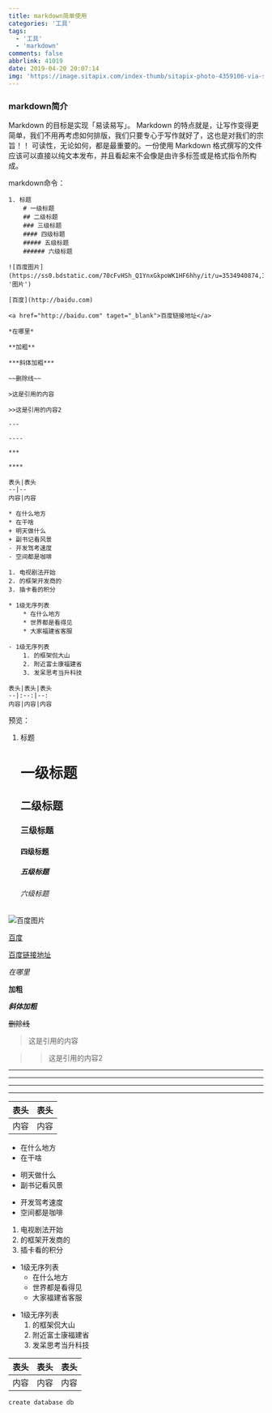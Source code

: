 ```yaml
---
title: markdown简单使用
categories: '工具'
tags:
  - '工具'
  - 'markdown'
comments: false
abbrlink: 41019
date: 2019-04-20 20:07:14
img: 'https://image.sitapix.com/index-thumb/sitapix-photo-4359106-via-sitapix-com.jpeg'
---
```

### markdown简介
Markdown 的目标是实现「易读易写」。
Markdown 的特点就是，让写作变得更简单，我们不用再考虑如何排版，我们只要专心于写作就好了，这也是对我们的宗旨！！
可读性，无论如何，都是最重要的。一份使用 Markdown 格式撰写的文件应该可以直接以纯文本发布，并且看起来不会像是由许多标签或是格式指令所构成。

markdown命令：
```
1. 标题
    # 一级标题
    ## 二级标题
    ### 三级标题
    #### 四级标题
    ##### 五级标题
    ###### 六级标题

![百度图片](https://ss0.bdstatic.com/70cFvHSh_Q1YnxGkpoWK1HF6hhy/it/u=3534940874,3350191940&fm=27&gp=0.jpg， '图片')

[百度](http://baidu.com)

<a href="http://baidu.com" taget="_blank">百度链接地址</a>

*在哪里*

**加粗**

***斜体加粗***

~~删除线~~

>这是引用的内容

>>这是引用的内容2

---

----

***

****

表头|表头
--|--
内容|内容

* 在什么地方
* 在干啥
+ 明天做什么
+ 副书记看风景
- 开发驾考速度
- 空间都是咖啡

1. 电视剧法开始
2. 的框架开发商的
3. 插卡看的积分

* 1级无序列表
    * 在什么地方
    * 世界都是看得见
    * 大家福建省客服

- 1级无序列表
    1. 的框架侃大山
    2. 附近富士康福建省
    3. 发呆思考当升科技

表头|表头|表头
--|:--:|--:
内容|内容|内容
```

预览：
1. 标题
    # 一级标题
    ## 二级标题
    ### 三级标题
    #### 四级标题
    ##### 五级标题
    ###### 六级标题

![百度图片](https://ss0.bdstatic.com/70cFvHSh_Q1YnxGkpoWK1HF6hhy/it/u=3534940874,3350191940&fm=27&gp=0.jpg， '图片')

[百度](http://baidu.com)

<a href="http://baidu.com" taget="_blank">百度链接地址</a>

*在哪里*

**加粗**

***斜体加粗***

~~删除线~~

>这是引用的内容

>>这是引用的内容2

---

----

***

****

表头|表头
--|--
内容|内容

* 在什么地方
* 在干啥
+ 明天做什么
+ 副书记看风景
- 开发驾考速度
- 空间都是咖啡

1. 电视剧法开始
2. 的框架开发商的
3. 插卡看的积分

* 1级无序列表
    * 在什么地方
    * 世界都是看得见
    * 大家福建省客服

- 1级无序列表
    1. 的框架侃大山
    2. 附近富士康福建省
    3. 发呆思考当升科技

表头|表头|表头
--|:--:|--:
内容|内容|内容

```
create database db
```